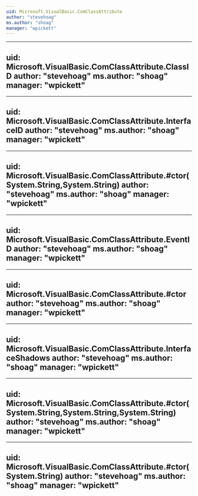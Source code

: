 ```yaml
---
uid: Microsoft.VisualBasic.ComClassAttribute
author: "stevehoag"
ms.author: "shoag"
manager: "wpickett"
---
```


---
uid: Microsoft.VisualBasic.ComClassAttribute.ClassID
author: "stevehoag"
ms.author: "shoag"
manager: "wpickett"
---

---
uid: Microsoft.VisualBasic.ComClassAttribute.InterfaceID
author: "stevehoag"
ms.author: "shoag"
manager: "wpickett"
---

---
uid: Microsoft.VisualBasic.ComClassAttribute.#ctor(System.String,System.String)
author: "stevehoag"
ms.author: "shoag"
manager: "wpickett"
---

---
uid: Microsoft.VisualBasic.ComClassAttribute.EventID
author: "stevehoag"
ms.author: "shoag"
manager: "wpickett"
---

---
uid: Microsoft.VisualBasic.ComClassAttribute.#ctor
author: "stevehoag"
ms.author: "shoag"
manager: "wpickett"
---

---
uid: Microsoft.VisualBasic.ComClassAttribute.InterfaceShadows
author: "stevehoag"
ms.author: "shoag"
manager: "wpickett"
---

---
uid: Microsoft.VisualBasic.ComClassAttribute.#ctor(System.String,System.String,System.String)
author: "stevehoag"
ms.author: "shoag"
manager: "wpickett"
---

---
uid: Microsoft.VisualBasic.ComClassAttribute.#ctor(System.String)
author: "stevehoag"
ms.author: "shoag"
manager: "wpickett"
---
